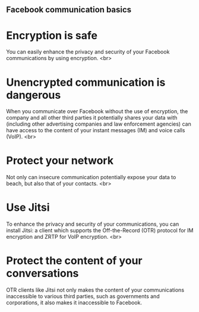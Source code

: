 
## Facebook communication basics

# Encryption is safe
You can easily enhance the privacy and security of your Facebook communications by using encryption.
&lt;br&gt;
# Unencrypted communication is dangerous
When you communicate over Facebook without the use of encryption, the company and all other third parties it potentially shares your data with (including other advertising companies and law enforcement agencies) can have access to the content of your instant messages (IM) and voice calls (VoIP).
&lt;br&gt;
# Protect your network
Not only can insecure communication potentially expose your data to beach, but also that of your contacts.
&lt;br&gt;
# Use Jitsi
To enhance the privacy and security of your communications, you can install Jitsi: a client which supports the Off-the-Record (OTR) protocol for IM encryption and ZRTP for VoIP encryption.
&lt;br&gt;
# Protect the content of your conversations
OTR clients like Jitsi not only makes the content of your communications inaccessible to various third parties, such as governments and corporations, it also makes it inaccessible to Facebook.
